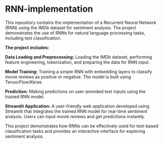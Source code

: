 # RNN-implementation

This repository contains the implementation of a Recurrent Neural Network (RNN) using the IMDb dataset for sentiment analysis. The project demonstrates the use of RNNs for natural language processing tasks, including text classification.

**The project includes:**

**Data Loading and Preprocessing:** Loading the IMDb dataset, performing feature engineering, tokenization, and preparing the data for RNN input.

**Model Training:** Training a simple RNN with embedding layers to classify movie reviews as positive or negative. The model is built using TensorFlow/Keras.

**Prediction:** Making predictions on user-provided text inputs using the trained RNN model.

**Streamlit Application:** A user-friendly web application developed using Streamlit that integrates the trained RNN model for real-time sentiment analysis. Users can input movie reviews and get predictions instantly.

This project demonstrates how RNNs can be effectively used for text-based classification tasks and provides an interactive interface for exploring sentiment analysis.
